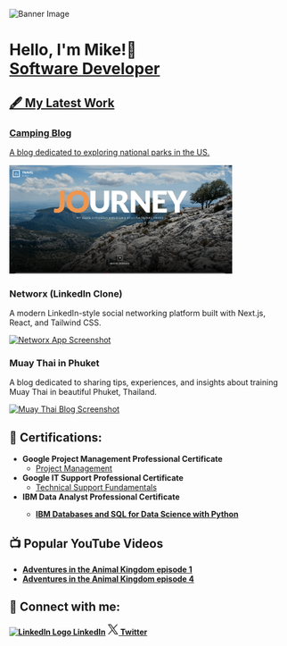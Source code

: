 ![Banner Image](bh.avif)
  <h1>Hello, I'm Mike!👋  <br/><a href="https://github.com/mwheeler2244">Software Developer</a> <a href="https://www.linkedin.com/in/michael-wheeler12//"></h1>

## 🖋️ My Latest Work

<h3>Camping Blog</h3>
<p>A blog dedicated to exploring national parks in the US.</p>
<a href="https://github.com/mwheeler2244/Camping-Blog.git">
  <img src="https://github.com/mwheeler2244/mwheeler2244/blob/main/campss.png?raw=true" alt="Camping Blog Screenshot" width="400">
</a>

<h3>Networx (LinkedIn Clone)</h3>
<p>A modern LinkedIn-style social networking platform built with Next.js, React, and Tailwind CSS.</p>
<a href="https://networx-demo.vercel.app">
  <img src="networx-screenshot.png" alt="Networx App Screenshot" width="400">
</a>

<h3>Muay Thai in Phuket</h3>
<p>A blog dedicated to sharing tips, experiences, and insights about training Muay Thai in beautiful Phuket, Thailand.</p>
<a href="https://muaythaiinphuket.com">
  <img src="mtss.png" alt="Muay Thai Blog Screenshot" width="400">
</a>




<h2>📃 Certifications:</h2>


- <b>Google Project Management Professional Certificate</b>
  - [Project Management](https://www.coursera.org/account/accomplishments/professional-cert/ZMG6JGGNAFT4)
- <b>Google IT Support Professional Certificate</b>
  - [Technical Support Fundamentals](https://www.coursera.org/account/accomplishments/verify/4QXGP4238FML)
- <b>IBM Data Analyst Professional Certificate<b>
  - [IBM Databases and SQL for Data Science with Python](https://www.coursera.org/account/accomplishments/verify/6M6UR6RCSTQZ)

<h2>📺 Popular YouTube Videos</h2>

- [Adventures in the Animal Kingdom episode 1](https://www.youtube.com/watch?v=w8tO_XDp41M&t=4s)
- [Adventures in the Animal Kingdom episode 4](https://www.youtube.com/watch?v=ip_X3LJCXMg)
  

<h2> 🤳 Connect with me:</h2>



  
<a href="https://www.linkedin.com/in/michael-wheeler12/">
    <img src="https://upload.wikimedia.org/wikipedia/commons/thumb/c/ca/LinkedIn_logo_initials.png/768px-LinkedIn_logo_initials.png" width="22px" alt="LinkedIn Logo">
    LinkedIn</a>

<a href="https://x.com/Michael68374214" target="_blank">
  <img src="./11053970_x_logo_twitter_new_brand_icon.png" alt="X (Twitter) Logo" width="20" height="20">
  Twitter
</a>





